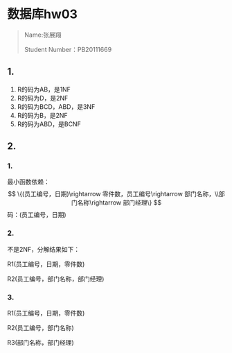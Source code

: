 # 数据库hw03

> Name:张展翔
>
> Student Number：PB20111669

## 1.

1. R的码为AB，是1NF
2. R的码为D，是2NF
3. R的码为BCD，ABD，是3NF
4. R的码为B，是2NF
5. R的码为ABD，是BCNF

## 2.

### 1.

最小函数依赖：
$$
\{(员工编号，日期)\rightarrow 零件数，员工编号\rightarrow 部门名称，\\部门名称\rightarrow 部门经理\}
$$
码：(员工编号，日期)

### 2.

不是2NF，分解结果如下：

R1(员工编号，日期，零件数)

R2(员工编号，部门名称，部门经理)

### 3.

R1(员工编号，日期，零件数)

R2(员工编号，部门名称)

R3(部门名称，部门经理)